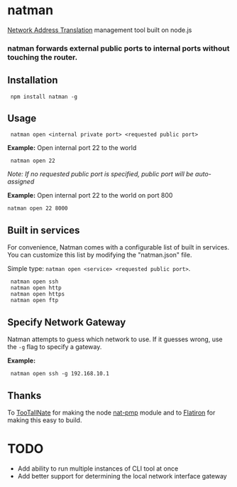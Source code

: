 # natman

[Network Address Translation](http://en.wikipedia.org/wiki/Network_address_translation) management tool built on node.js

### natman forwards external public ports to internal ports without touching the router.


## Installation

     npm install natman -g
     
## Usage

     natman open <internal private port> <requested public port>

**Example:** Open internal port 22 to the world

     natman open 22

*Note: If no requested public port is specified, public port will be auto-assigned*

**Example:** Open internal port 22 to the world on port 800

    natman open 22 8000

## Built in services

For convenience, Natman comes with a configurable list of built in services. You can customize this list by modifying the "natman.json" file.

Simple type: `natman open <service> <requested public port>`.

     natman open ssh
     natman open http
     natman open https
     natman open ftp

## Specify Network Gateway

Natman attempts to guess which network to use. If it guesses wrong, use the `-g` flag to specify a gateway.

**Example:**

     natman open ssh -g 192.168.10.1

## Thanks

To [TooTallNate](https://github.com/TooTallNate/) for making the node [nat-pmp](https://github.com/TooTallNate/node-nat-pmp) module and to [Flatiron](http://github.com/flatiron) for making this easy to build.

# TODO
 - Add ability to run multiple instances of CLI tool at once
 - Add better support for determining the local network interface gateway

